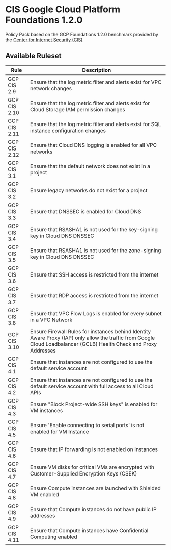 # CIS Google Cloud Platform Foundations 1.2.0

Policy Pack based on the GCP Foundations 1.2.0 benchmark provided by the [Center for Internet Security (CIS)](https://www.cisecurity.org/benchmark/google_cloud_computing_platform/)

## Available Ruleset

| Rule         | Description                                                                                                                                                         |
| ------------ | ------------------------------------------------------------------------------------------------------------------------------------------------------------------- |
| GCP CIS 2.9  | Ensure that the log metric filter and alerts exist for VPC network changes                                                                                          |
| GCP CIS 2.10 | Ensure that the log metric filter and alerts exist for Cloud Storage IAM permission changes                                                                         |
| GCP CIS 2.11 | Ensure that the log metric filter and alerts exist for SQL instance configuration changes                                                                           |
| GCP CIS 2.12 | Ensure that Cloud DNS logging is enabled for all VPC networks                                                                                                       |
| GCP CIS 3.1  | Ensure that the default network does not exist in a project                                                                                                         |
| GCP CIS 3.2  | Ensure legacy networks do not exist for a project                                                                                                                   |
| GCP CIS 3.3  | Ensure that DNSSEC is enabled for Cloud DNS                                                                                                                         |
| GCP CIS 3.4  | Ensure that RSASHA1 is not used for the key-signing key in Cloud DNS DNSSEC                                                                                         |
| GCP CIS 3.5  | Ensure that RSASHA1 is not used for the zone-signing key in Cloud DNS DNSSEC                                                                                        |
| GCP CIS 3.6  | Ensure that SSH access is restricted from the internet                                                                                                              |
| GCP CIS 3.7  | Ensure that RDP access is restricted from the internet                                                                                                              |
| GCP CIS 3.8  | Ensure that VPC Flow Logs is enabled for every subnet in a VPC Network                                                                                              |
| GCP CIS 3.10 | Ensure Firewall Rules for instances behind Identity Aware Proxy (IAP) only allow the traffic from Google Cloud Loadbalancer (GCLB) Health Check and Proxy Addresses |
| GCP CIS 4.1  | Ensure that instances are not configured to use the default service account                                                                                         |
| GCP CIS 4.2  | Ensure that instances are not configured to use the default service account with full access to all Cloud APIs                                                      |
| GCP CIS 4.3  | Ensure "Block Project-wide SSH keys" is enabled for VM instances                                                                                                    |
| GCP CIS 4.5  | Ensure 'Enable connecting to serial ports' is not enabled for VM Instance                                                                                           |
| GCP CIS 4.6  | Ensure that IP forwarding is not enabled on Instances                                                                                                               |
| GCP CIS 4.7  | Ensure VM disks for critical VMs are encrypted with Customer-Supplied Encryption Keys (CSEK)                                                                        |
| GCP CIS 4.8  | Ensure Compute instances are launched with Shielded VM enabled                                                                                                      |
| GCP CIS 4.9  | Ensure that Compute instances do not have public IP addresses                                                                                                       |
| GCP CIS 4.11 | Ensure that Compute instances have Confidential Computing enabled                                                                                                   |
